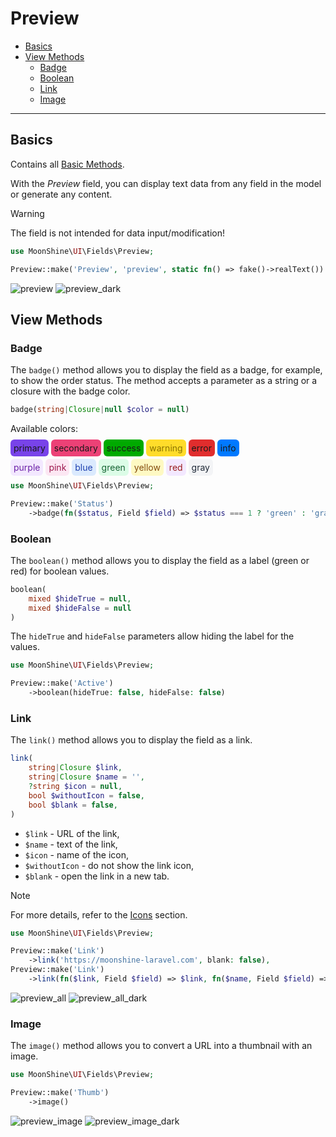 # Preview

- [Basics](#basics)
- [View Methods](#view-methods)
  - [Badge](#badge)
  - [Boolean](#boolean)
  - [Link](#link)
  - [Image](#image)

---

<a name="basics"></a>
## Basics

Contains all [Basic Methods](/docs/{{version}}/fields/basic-methods).

With the *Preview* field, you can display text data from any field in the model or generate any content.

> [!WARNING]
> The field is not intended for data input/modification!

```php
use MoonShine\UI\Fields\Preview;

Preview::make('Preview', 'preview', static fn() => fake()->realText())
```

![preview](https://raw.githubusercontent.com/moonshine-software/doc/3.x/resources/screenshots/preview.png#light)
![preview_dark](https://raw.githubusercontent.com/moonshine-software/doc/3.x/resources/screenshots/preview_dark.png#dark)

<a name="view-methods"></a>
## View Methods

<a name="badge"></a>
### Badge

The `badge()` method allows you to display the field as a badge, for example, to show the order status. The method accepts a parameter as a string or a closure with the badge color.

```php
badge(string|Closure|null $color = null)
```

Available colors:

<span style="background-color: #7843e9; padding: 5px; border-radius: 0.375rem">primary</span> <span style="background-color: #ec4176; padding: 5px; border-radius: 0.375rem">secondary</span> <span style="background-color: #00aa00; padding: 5px; border-radius: 0.375rem">success</span> <span style="background-color: #ffdc2a; padding: 5px; border-radius: 0.375rem; color: rgb(139 116 0 / 1);">warning</span> <span style="background-color: #e02d2d; padding: 5px; border-radius: 0.375rem">error</span> <span style="background-color: #0079ff; padding: 5px; border-radius: 0.375rem">info</span>

<span style="background-color: rgb(243 232 255 / 1); color: rgb(107 33 168 / 1); padding: 5px; border-radius: 0.375rem">purple</span>
<span style="background-color: rgb(252 231 243 / 1); color: rgb(157 23 77 / 1); padding: 5px; border-radius: 0.375rem">pink</span>
<span style="background-color: rgb(219 234 254 / 1); color: rgb(30 64 175 / 1); padding: 5px; border-radius: 0.375rem">blue</span>
<span style="background-color: rgb(220 252 231 / 1); color: rgb(22 101 52 / 1); padding: 5px; border-radius: 0.375rem">green</span>
<span style="background-color: rgb(254 249 195 / 1); color: rgb(133 77 14 / 1); padding: 5px; border-radius: 0.375rem">yellow</span>
<span style="background-color: rgb(243 232 255 / 1); color: rgb(153 27 27 / 1); padding: 5px; border-radius: 0.375rem">red</span>
<span style="background-color: rgb(243 244 246 / 1); color: rgb(31 41 55 / 1); padding: 5px; border-radius: 0.375rem">gray</span>

```php
use MoonShine\UI\Fields\Preview;

Preview::make('Status')
    ->badge(fn($status, Field $field) => $status === 1 ? 'green' : 'gray')
```

<a name="boolean"></a>
### Boolean

The `boolean()` method allows you to display the field as a label (green or red) for boolean values.

```php
boolean(
    mixed $hideTrue = null,
    mixed $hideFalse = null
)
```

The `hideTrue` and `hideFalse` parameters allow hiding the label for the values.

```php
use MoonShine\UI\Fields\Preview;

Preview::make('Active')
    ->boolean(hideTrue: false, hideFalse: false)
```

<a name="link"></a>
### Link

The `link()` method allows you to display the field as a link.

```php
link(
    string|Closure $link,
    string|Closure $name = '',
    ?string $icon = null,
    bool $withoutIcon = false,
    bool $blank = false,
)
```

- `$link` - URL of the link,
- `$name` - text of the link,
- `$icon` - name of the icon,
- `$withoutIcon` - do not show the link icon,
- `$blank` - open the link in a new tab.

> [!NOTE]
> For more details, refer to the [Icons](/docs/{{version}}/icons) section.

```php
use MoonShine\UI\Fields\Preview;

Preview::make('Link')
    ->link('https://moonshine-laravel.com', blank: false),
Preview::make('Link')
    ->link(fn($link, Field $field) => $link, fn($name, Field $field) => 'Go')
```

![preview_all](https://raw.githubusercontent.com/moonshine-software/doc/3.x/resources/screenshots/preview_all.png#light)
![preview_all_dark](https://raw.githubusercontent.com/moonshine-software/doc/3.x/resources/screenshots/preview_all_dark.png#dark)

<a name="image"></a>
### Image

The `image()` method allows you to convert a URL into a thumbnail with an image.

```php
use MoonShine\UI\Fields\Preview;

Preview::make('Thumb')
    ->image()
```

![preview_image](https://raw.githubusercontent.com/moonshine-software/doc/3.x/resources/screenshots/preview_image.png#light)
![preview_image_dark](https://raw.githubusercontent.com/moonshine-software/doc/3.x/resources/screenshots/preview_image_dark.png#dark)
